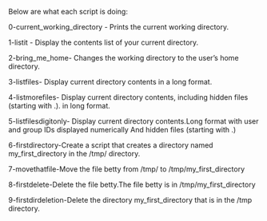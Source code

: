 Below are what each script is doing: 

0-current_working_directory - Prints the current working directory.  

1-listit - Display the contents list of your current directory. 

2-bring_me_home- Changes the working directory to the user’s home directory. 

3-listfiles- Display current directory contents in a long format. 

4-listmorefiles- Display current directory contents, including hidden files (starting with .). in long format. 

5-listfilesdigitonly- Display current directory contents.Long format with user and group IDs displayed numerically And hidden files (starting with .) 

6-firstdirectory-Create a script that creates a directory named my_first_directory in the /tmp/ directory.

7-movethatfile-Move the file betty from /tmp/ to /tmp/my_first_directory

8-firstdelete-Delete the file betty.The file betty is in /tmp/my_first_directory

9-firstdirdeletion-Delete the directory my_first_directory that is in the /tmp directory.

